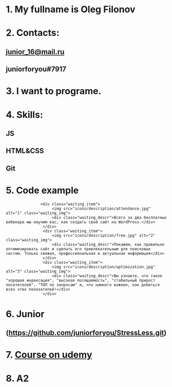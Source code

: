 # 1. My fullname is Oleg Filonov
# 2. Contacts:
## junior_16@mail.ru
## juniorforyou#7917
# 3. I want to programe.
# 4. Skills:
## JS
## HTML&CSS
## Git
# 5. Code example
``` <div class="waiting_wrapper">
               <div class="waiting_item">
                    <img src="icons/description/attendance.jpg" alt="1" class="waiting_img">
                    <div class="waiting_descr">Всего за два бесплатных вебинара мы научим вас, как создать свой сайт на WordPress.</div>
                </div>
                <div class="waiting_item">
                    <img src="icons/description/free.jpg" alt="2" class="waiting_img">
                    <div class="waiting_descr">Покажем, как правильно оптимизировать сайт и сделать его привлекательным для поисковых систем. Только свежая, профессиональная и актуальная информация</div>
                </div>
                <div class="waiting_item">
                    <img src="icons/description/optimization.jpg" alt="3" class="waiting_img">
                    <div class="waiting_descr">Вы узнаете, что такое "хорошая индексация", "высокая посещаемость", "стабильный прирост посетителей", "ТОП по запросам" и, что намного важнее, как добиться всех этих показателей!</div>
                </div>
```
# 6. Junior
## (https://github.com/juniorforyou/StressLess.git)
# 7. [Course on udemy]([https://www.udemy.com/course/web_developer/](https://www.udemy.com/course/javascript_full/))
# 8. A2 
